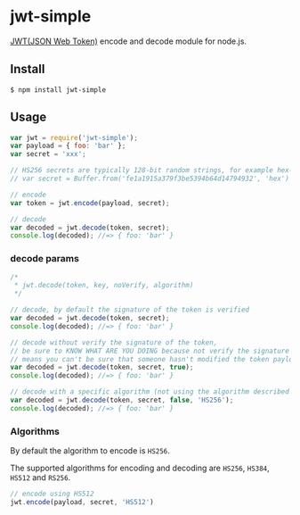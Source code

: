 # jwt-simple

[JWT(JSON Web Token)](http://self-issued.info/docs/draft-jones-json-web-token.html) encode and decode module for node.js.

## Install

    $ npm install jwt-simple

## Usage

```javascript
var jwt = require('jwt-simple');
var payload = { foo: 'bar' };
var secret = 'xxx';

// HS256 secrets are typically 128-bit random strings, for example hex-encoded:
// var secret = Buffer.from('fe1a1915a379f3be5394b64d14794932', 'hex')

// encode
var token = jwt.encode(payload, secret);

// decode
var decoded = jwt.decode(token, secret);
console.log(decoded); //=> { foo: 'bar' }
```

### decode params

```javascript
/*
 * jwt.decode(token, key, noVerify, algorithm)
 */

// decode, by default the signature of the token is verified
var decoded = jwt.decode(token, secret);
console.log(decoded); //=> { foo: 'bar' }

// decode without verify the signature of the token,
// be sure to KNOW WHAT ARE YOU DOING because not verify the signature
// means you can't be sure that someone hasn't modified the token payload
var decoded = jwt.decode(token, secret, true);
console.log(decoded); //=> { foo: 'bar' }

// decode with a specific algorithm (not using the algorithm described in the token payload)
var decoded = jwt.decode(token, secret, false, 'HS256');
console.log(decoded); //=> { foo: 'bar' }
```

### Algorithms

By default the algorithm to encode is `HS256`.

The supported algorithms for encoding and decoding are `HS256`, `HS384`, `HS512` and `RS256`.

```javascript
// encode using HS512
jwt.encode(payload, secret, 'HS512')
```
